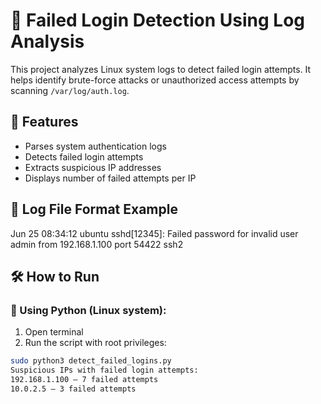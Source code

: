 # 🔐 Failed Login Detection Using Log Analysis

This project analyzes Linux system logs to detect failed login attempts. It helps identify brute-force attacks or unauthorized access attempts by scanning `/var/log/auth.log`.

## 🚀 Features
- Parses system authentication logs
- Detects failed login attempts
- Extracts suspicious IP addresses
- Displays number of failed attempts per IP

## 📂 Log File Format Example
Jun 25 08:34:12 ubuntu sshd[12345]: Failed password for invalid user admin from 192.168.1.100 port 54422 ssh2

## 🛠 How to Run

### 🐍 Using Python (Linux system):
1. Open terminal
2. Run the script with root privileges:
```bash
sudo python3 detect_failed_logins.py
Suspicious IPs with failed login attempts:
192.168.1.100 — 7 failed attempts
10.0.2.5 — 3 failed attempts
